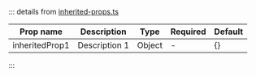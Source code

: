 ::: details from [inherited-props.ts](https://github.com/fibbojs/fibbo)

| Prop name      | Description   | Type   | Required | Default |
| -------------- | ------------- | ------ | -------- | ------- |
| inheritedProp1 | Description 1 | Object | -        | {}      |
:::
